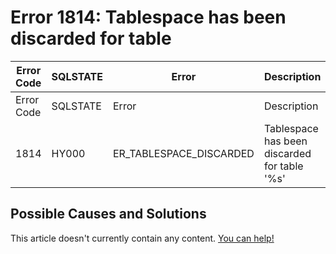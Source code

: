 
# Error 1814: Tablespace has been discarded for table


| Error Code | SQLSTATE | Error | Description |
| --- | --- | --- | --- |
| Error Code | SQLSTATE | Error | Description |
| 1814 | HY000 | ER_TABLESPACE_DISCARDED | Tablespace has been discarded for table '%s' |




## Possible Causes and Solutions


This article doesn't currently contain any content. [You can help!](/kb/en/writing-and-editing-knowledge-base-articles/)

